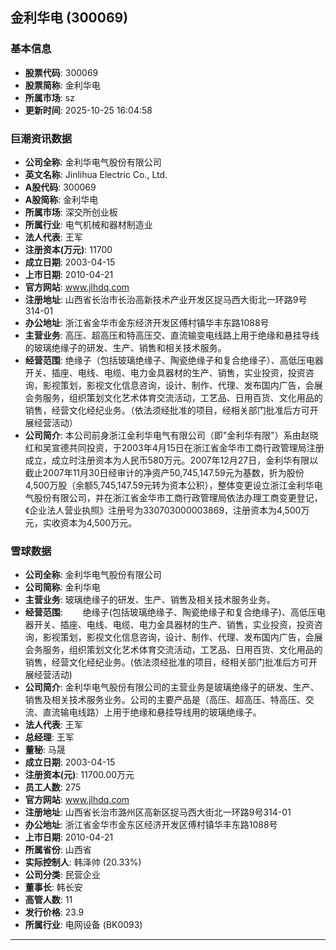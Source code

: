 ## 金利华电 (300069)

### 基本信息

- **股票代码**: 300069
- **股票简称**: 金利华电
- **所属市场**: sz
- **更新时间**: 2025-10-25 16:04:58

### 巨潮资讯数据

- **公司全称**: 金利华电气股份有限公司
- **英文名称**: Jinlihua Electric Co., Ltd.
- **A股代码**: 300069
- **A股简称**: 金利华电
- **所属市场**: 深交所创业板
- **所属行业**: 电气机械和器材制造业
- **法人代表**: 王军
- **注册资本(万元)**: 11700
- **成立日期**: 2003-04-15
- **上市日期**: 2010-04-21
- **官方网站**: www.jlhdq.com
- **注册地址**: 山西省长治市长治高新技术产业开发区捉马西大街北一环路9号314-01
- **办公地址**: 浙江省金华市金东经济开发区傅村镇华丰东路1088号
- **主营业务**: 高压、超高压和特高压交、直流输变电线路上用于绝缘和悬挂导线的玻璃绝缘子的研发、生产、销售和相关技术服务。
- **经营范围**: 绝缘子（包括玻璃绝缘子、陶瓷绝缘子和复合绝缘子）、高低压电器开关、插座、电线、电缆、电力金具器材的生产、销售，实业投资，投资咨询，影视策划，影视文化信息咨询，设计、制作、代理、发布国内广告，会展会务服务，组织策划文化艺术体育交流活动，工艺品、日用百货、文化用品的销售，经营文化经纪业务。（依法须经批准的项目，经相关部门批准后方可开展经营活动）
- **公司简介**: 本公司前身浙江金利华电气有限公司（即"金利华有限"）系由赵晓红和吴宣德共同投资，于2003年4月15日在浙江省金华市工商行政管理局注册成立，成立时注册资本为人民币580万元。2007年12月27日，金利华有限以截止2007年11月30日经审计的净资产50,745,147.59元为基数，折为股份4,500万股（余额5,745,147.59元转为资本公积），整体变更设立浙江金利华电气股份有限公司，并在浙江省金华市工商行政管理局依法办理工商变更登记，《企业法人营业执照》注册号为330703000003869，注册资本为4,500万元，实收资本为4,500万元。

### 雪球数据

- **公司全称**: 金利华电气股份有限公司
- **公司简称**: 金利华电
- **主营业务**: 玻璃绝缘子的研发、生产、销售及相关技术服务业务。
- **经营范围**: 　　绝缘子(包括玻璃绝缘子、陶瓷绝缘子和复合绝缘子)、高低压电器开关、插座、电线、电缆、电力金具器材的生产、销售，实业投资，投资咨询，影视策划，影视文化信息咨询，设计、制作、代理、发布国内广告，会展会务服务，组织策划文化艺术体育交流活动，工艺品、日用百货、文化用品的销售，经营文化经纪业务。(依法须经批准的项目，经相关部门批准后方可开展经营活动)
- **公司简介**: 金利华电气股份有限公司的主营业务是玻璃绝缘子的研发、生产、销售及相关技术服务业务。公司的主要产品是（高压、超高压、特高压、交流、直流输电线路）上用于绝缘和悬挂导线用的玻璃绝缘子。
- **法人代表**: 王军
- **总经理**: 王军
- **董秘**: 马晟
- **成立日期**: 2003-04-15
- **注册资本(元)**: 11700.00万元
- **员工人数**: 275
- **官方网站**: www.jlhdq.com
- **注册地址**: 山西省长治市潞州区高新区捉马西大街北一环路9号314-01
- **办公地址**: 浙江省金华市金东区经济开发区傅村镇华丰东路1088号
- **上市日期**: 2010-04-21
- **所属省份**: 山西省
- **实际控制人**: 韩泽帅 (20.33%)
- **公司分类**: 民营企业
- **董事长**: 韩长安
- **高管人数**: 11
- **发行价格**: 23.9
- **所属行业**: 电网设备 (BK0093)

---